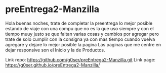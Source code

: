 # preEntrega2-Manzilla

Hola buenas noches, trate de completar la preentrega lo mejor posible estando de viaje con una compu que no es la que uso siempre y con el tiempo muuy justo 
se que faltan varias cosas y cambios por agregar pero trate de solo cumplir con la consigna
ya con mas tiempo cuando vuelva agregare y dejare lo mejor posible la pagina
Las paginas que me centre en dejar responsive son el Inicio y la de Productos.

Link repo: https://github.com/g0ser/preEntrega2-Manzilla.git
Link page: https://g0ser.github.io/preEntrega2-Manzilla/
